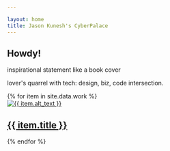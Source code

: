 ```yaml
---

layout: home
title: Jason Kunesh's CyberPalace 
---
```


<div class="pure-g">
    <div class="pure-u-1 pure-u-md-1-2 prem">
    <h2>Howdy!</h2>
    <p>inspirational statement like a book cover</p>
    <p>lover's quarrel with tech: design, biz, code intersection.</p>
    </div>
</div>
<div class="pure-g">
 {% for item in site.data.work %}
   <div class="pure-u-1 pure-u-md-1-3 card">
        <a href="{{ site.baseurl }}{{ item.url }}">
        <img src="{{ item.image }}" alt="{{ item.alt_text }}" class="pure-img" />
        <h2>{{ item.title }}</h2>
        </a>
    </div>
{% endfor %}
</div>
